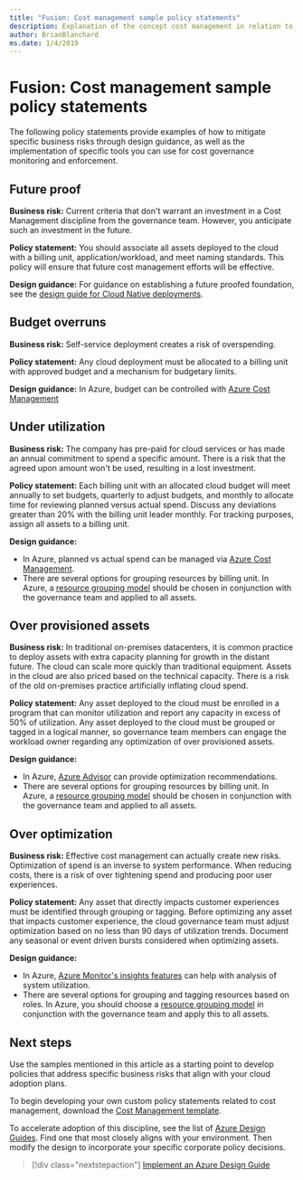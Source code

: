 ```yaml
---
title: "Fusion: Cost management sample policy statements"
description: Explanation of the concept cost management in relation to cloud governance
author: BrianBlanchard
ms.date: 1/4/2019
---
```


# Fusion: Cost management sample policy statements

The following policy statements provide examples of how to mitigate specific business risks through design guidance, as well as the implementation of specific tools you can use for cost governance monitoring and enforcement.

## Future proof

**Business risk:** Current criteria that don't warrant an investment in a Cost Management discipline from the governance team. However, you anticipate such an investment in the future.

**Policy statement:** You should associate all assets deployed to the cloud with a billing unit, application/workload, and meet naming standards. This policy will ensure that future cost management efforts will be effective.

**Design guidance:** For guidance on establishing a future proofed foundation, see the [design guide for Cloud Native deployments](../design-guides/future-proof/design-guide.md).

## Budget overruns

**Business risk:** Self-service deployment creates a risk of overspending.

**Policy statement:** Any cloud deployment must be allocated to a billing unit with approved budget and a mechanism for budgetary limits.

**Design guidance:** In Azure, budget can be controlled with [Azure Cost Management](/azure/cost-management/manage-budgets)

## Under utilization

**Business risk:** The company has pre-paid for cloud services or has made an annual commitment to spend a specific amount. There is a risk that the agreed upon amount won't be used, resulting in a lost investment.

**Policy statement:** Each billing unit with an allocated cloud budget will meet annually to set budgets, quarterly to adjust budgets, and monthly to allocate time for reviewing planned versus actual spend. Discuss any deviations greater than 20% with the billing unit leader monthly. For tracking purposes, assign all assets to a billing unit.

**Design guidance:**

* In Azure, planned vs actual spend can be managed via [Azure Cost Management](/azure/cost-management/quick-acm-cost-analysis). 
* There are several options for grouping resources by billing unit. In Azure, a [resource grouping model](../../infrastructure/resource-grouping/overview.md) should be chosen in conjunction with the governance team and applied to all assets.

## Over provisioned assets

**Business risk:** In traditional on-premises datacenters, it is common practice to deploy assets with extra capacity planning for growth in the distant future. The cloud can scale more quickly than traditional equipment. Assets in the cloud are also priced based on the technical capacity. There is a risk of the old on-premises practice artificially inflating cloud spend.

**Policy statement:** Any asset deployed to the cloud must be enrolled in a program that can monitor utilization and report any capacity in excess of 50% of utilization. Any asset deployed to the cloud must be grouped or tagged in a logical manner, so governance team members can engage the workload owner regarding any optimization of over provisioned assets.

**Design guidance:**

* In Azure, [Azure Advisor](/azure/advisor/advisor-cost-recommendations) can provide optimization recommendations.
* There are several options for grouping resources by billing unit. In Azure, a [resource grouping model](../../infrastructure/resource-grouping/overview.md) should be chosen in conjunction with the governance team and applied to all assets.

## Over optimization

**Business risk:** Effective cost management can actually create new risks. Optimization of spend is an inverse to system performance. When reducing costs, there is a risk of over tightening spend and producing poor user experiences.

**Policy statement:** Any asset that directly impacts customer experiences must be identified through grouping or tagging. Before optimizing any asset that impacts customer experience, the cloud governance team must adjust optimization based on no less than 90 days of utilization trends. Document any seasonal or event driven bursts considered when optimizing assets.

**Design guidance:**

* In Azure, [Azure Monitor's insights features](/azure/azure-monitor/insights/vminsights-performance) can help with analysis of system utilization.
* There are several options for grouping and tagging resources based on roles. In Azure, you should choose a [resource grouping model](../../infrastructure/resource-grouping/overview.md) in conjunction with the governance team and apply this to all assets.

## Next steps

Use the samples mentioned in this article as a starting point to develop policies that address specific business risks that align with your cloud adoption plans.

To begin developing your own custom policy statements related to cost management, download the [Cost Management template](template.md).

To accelerate adoption of this discipline, see the list of [Azure Design Guides](../design-guides/overview.md). Find one that most closely aligns with your environment. Then modify the design to incorporate your specific corporate policy decisions.

> [!div class="nextstepaction"]
> [Implement an Azure Design Guide](../design-guides/overview.md)
